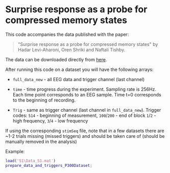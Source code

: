 # Surprise response as a probe for compressed memory states

This code accompanies the data published with the paper:

> "Surprise response as a probe for compressed memory states" 
by Hadar Levi-Aharoni, Oren Shriki and Naftali Tishby.

The data can be downloaded directly from [here](https://www.dropbox.com/s/66c4y2kzug3cvcz/P300Data_and_Code.zip?dl=1). 

After running this code on a dataset you will have the following arrays:

* `full_data_new` - all EEG data and trigger channel (last channel)

* `time` - time progress during the experiment. Sampling rate is 256Hz. Each
       time point corresponds to an EEG sample. Time t=0 corresponds to
       the beginning of recording.
       
* `Trig` - same as trigger channel (last channel in `full_data_new`). Trigger
      codes: `514` - beginning of measurement, `100`/`200` - end of block
             `1`/`2` - high frequency, `3`/`4` - low frequency
             
If using the corresponding `stimSeq` file, note that in a few datasets 
there are ~1-2 trials missing (missed triggers) and should be taken care of
(should be manually removed in the analysis)

Example:
```MATLAB
load('S1\Data_S1.mat')
prepare_data_and_triggers_P300Dataset;
```
